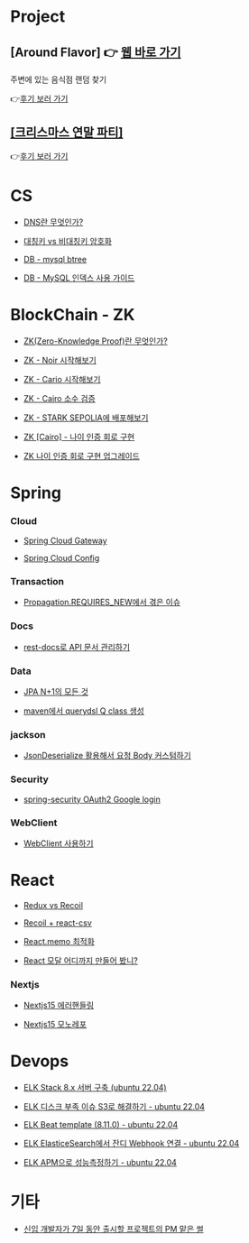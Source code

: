 # Project

## [Around Flavor] 👉 [웹 바로 가기](https://aroundflavor.tetedo.com/)

주변에 있는 음식점 랜덤 찾기

👉[후기 보러 가기](https://github.com/TeTedo/blog-code/tree/main/AroundFlavor)

## [[크리스마스 연말 파티]](https://github.com/TeTedo/blog-code/tree/main/party)

👉[후기 보러 가기](https://blog.tetedo.com/376)

# CS

- [DNS란 무엇인가?](https://github.com/TeTedo/blog-code/tree/main/cs-dns)

- [대칭키 vs 비대칭키 암호화](https://github.com/TeTedo/blog-code/tree/main/cs-symmetric-asymmetric-key)

- [DB - mysql btree](https://github.com/TeTedo/blog-code/tree/main/db-mysql-binary-tree)

- [DB - MySQL 인덱스 사용 가이드](https://github.com/TeTedo/blog-code/tree/main/db-mysql-index)

# BlockChain - ZK

- [ZK(Zero-Knowledge Proof)란 무엇인가?](https://github.com/TeTedo/blog-code/tree/main/zk-zero-knowledge-proof)

- [ZK - Noir 시작해보기](https://github.com/TeTedo/blog-code/tree/main/zk-start-noir)

- [ZK - Cario 시작해보기](https://github.com/TeTedo/blog-code/tree/main/zk-start-cairo)

- [ZK - Cairo 소수 검증](https://github.com/TeTedo/blog-code/tree/main/zk-cairo-prime-number)

- [ZK - STARK SEPOLIA에 배포해보기](https://github.com/TeTedo/blog-code/tree/main/zk-starknet-deploy)

- [ZK [Cairo] - 나이 인증 회로 구현](https://github.com/TeTedo/blog-code/tree/main/zk-cairo-age-verify)

- [ZK 나이 인증 회로 구현 업그레이드](https://github.com/TeTedo/blog-code/tree/main/zk-noir-cairo)

# Spring

### Cloud

- [Spring Cloud Gateway](https://github.com/TeTedo/blog-code/tree/main/spring-cloud-gateway)

- [Spring Cloud Config](https://github.com/TeTedo/blog-code/tree/main/spring-cloud-config)

### Transaction

- [Propagation.REQUIRES_NEW에서 겪은 이슈](https://github.com/TeTedo/blog-code/tree/main/springboot-propagation-required-new)

### Docs

- [rest-docs로 API 문서 관리하기](https://github.com/TeTedo/blog-code/tree/main/spring-rest-docs)

### Data

- [JPA N+1의 모든 것](https://github.com/TeTedo/blog-code/tree/main/spring-boot-jpa-N%2B1)

- [maven에서 querydsl Q class 생성](https://github.com/TeTedo/blog-code/tree/main/querydsl-maven-setting)

### jackson

- [JsonDeserialize 활용해서 요청 Body 커스텀하기](https://github.com/TeTedo/blog-code/tree/main/spring-boot-jackson)

### Security

- [spring-security OAuth2 Google login](https://github.com/TeTedo/blog-code/tree/main/spring-security-oauth)

### WebClient

- [WebClient 사용하기](https://github.com/TeTedo/blog-code/tree/main/spring-boot-webclient)

# React

- [Redux vs Recoil](https://github.com/TeTedo/blog-code/tree/main/react-redux-recoil)

- [Recoil + react-csv](https://github.com/TeTedo/blog-code/tree/main/react-csv-download)

- [React.memo 최적화](https://github.com/TeTedo/blog-code/tree/main/react-render-optimization/memo)

- [React 모달 어디까지 만들어 봤니?](https://github.com/TeTedo/blog-code/tree/main/react-modal)

### Nextjs

- [Nextjs15 에러핸들링](https://github.com/TeTedo/blog-code/tree/main/nextjs-error-handling)

- [Nextjs15 모노레포](https://github.com/TeTedo/blog-code/tree/main/nextjs-turborepo)

# Devops

- [ELK Stack 8.x 서버 구축 (ubuntu 22.04)](https://github.com/TeTedo/blog-code/tree/main/elk-install)

- [ELK 디스크 부족 이슈 S3로 해결하기 - ubuntu 22.04](https://github.com/TeTedo/blog-code/tree/main/elk-storage-issue)

- [ELK Beat template (8.11.0) - ubuntu 22.04](https://github.com/TeTedo/blog-code/tree/main/elk-beat-template)

- [ELK ElasticeSearch에서 잔디 Webhook 연결 - ubuntu 22.04](https://github.com/TeTedo/blog-code/tree/main/elk-webhook)

- [ELK APM으로 성능측정하기 - ubuntu 22.04](https://github.com/TeTedo/blog-code/tree/main/elk-apm)

# 기타

- [신입 개발자가 7일 동안 출시할 프로젝트의 PM 맡은 썰](https://github.com/TeTedo/blog-code/tree/main/etc-pm)
